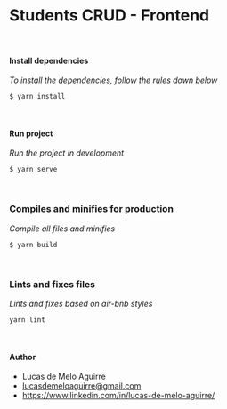 # Students CRUD - Frontend

<br>

#### Install dependencies
_To install the dependencies, follow the rules down below_

```shell
$ yarn install
```

<br>

#### Run project
_Run the project in development_

```shell
$ yarn serve
```

<br>

### Compiles and minifies for production
_Compile all files and minifies_
```shell
$ yarn build
```

<br>

### Lints and fixes files
_Lints and fixes based on air-bnb styles_
```
yarn lint
```

<br>

#### Author
- Lucas de Melo Aguirre
- lucasdemeloaguirre@gmail.com
- https://www.linkedin.com/in/lucas-de-melo-aguirre/
